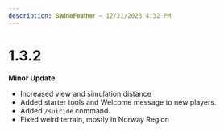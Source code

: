 ```yaml
---
description: 𝐒𝐰𝐢𝐧𝐞𝐅𝐞𝐚𝐭𝐡𝐞𝐫 — 12/21/2023 4:32 PM
---
```


# 1.3.2

**Minor Update**

* Increased view and simulation distance
* Added starter tools and Welcome message to new players.
* Added `/suicide` command.
* Fixed weird terrain, mostly in Norway Region
